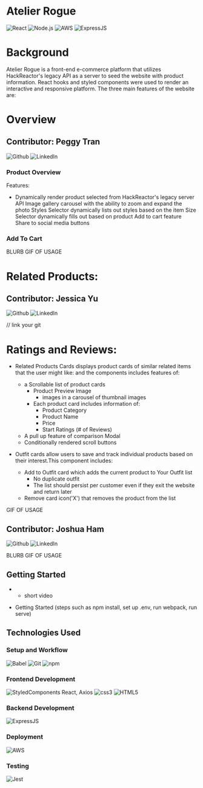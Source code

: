 # Atelier Rogue

![React](https://img.shields.io/badge/React-20232A?style=for-the-badge&logo=react&logoColor=61DAFB)
![Node.js](https://img.shields.io/badge/Node.js-339933?style=for-the-badge&logo=nodedotjs&logoColor=white)
![AWS](https://img.shields.io/badge/Amazon_AWS-FF9900?style=for-the-badge&logo=amazonaws&logoColor=white)
![ExpressJS](https://img.shields.io/badge/Express.js-000000?style=for-the-badge&logo=express&logoColor=white)

# Background

Atelier Rogue is a front-end e-commerce platform that utilizes HackReactor's legacy API as a server to seed the website with product information. React hooks and styled components were used to render an interactive and responsive platform. The three main features of the website are:

# Overview

## Contributor: Peggy Tran

![Github](https://img.shields.io/badge/GitHub-100000?style=for-the-badge&logo=github&logoColor=white)
![LinkedIn](https://img.shields.io/badge/LinkedIn-0077B5?style=for-the-badge&logo=linkedin&logoColor=white)

### Product Overview

Features:

- Dynamically render product selected from HackReactor's legacy server API
  Image gallery carousel with the ability to zoom and expand the photo
  Styles Selector dynamically lists out styles based on the item
  Size Selector dynamically fills out based on product
  Add to cart feature
  Share to social media buttons

### Add To Cart

BLURB
GIF OF USAGE

# Related Products:

## Contributor: Jessica Yu

![Github](https://img.shields.io/badge/GitHub-100000?style=for-the-badge&logo=github&logoColor=white)
![LinkedIn](https://img.shields.io/badge/LinkedIn-0077B5?style=for-the-badge&logo=linkedin&logoColor=white)

// link your git

# Ratings and Reviews:

- Related Products Cards displays product cards of similar related items that the user might like:
  and the components includes features of:

  - a Scrollable list of product cards
    - Product Preview Image
      - images in a carousel of thumbnail images
    - Each product card includes information of:
      - Product Category
      - Product Name
      - Price
      - Start Ratings (# of Reviews)
  - A pull up feature of comparison Modal
  - Conditionally rendered scroll buttons

- Outfit cards allow users to save and track individual products based on their interest.This component includes:

  - Add to Outfit card which adds the current product to Your Outfit list
    - No duplicate outfit
    - The list should persist per customer even if they exit the website and return later
  - Remove card icon('X') that removes the product from the list

GIF OF USAGE

## Contributor: Joshua Ham

![Github](https://img.shields.io/badge/GitHub-100000?style=for-the-badge&logo=github&logoColor=white)
![LinkedIn](https://img.shields.io/badge/LinkedIn-0077B5?style=for-the-badge&logo=linkedin&logoColor=white)

BLURB
GIF OF USAGE

## Getting Started

- - short video

- Getting Started
  (steps such as npm install, set up .env, run webpack, run serve)

## Technologies Used

### Setup and Workflow

![Babel](https://img.shields.io/badge/Babel-F9DC3E?style=for-the-badge&logo=babel&logoColor=white)
![Git](https://img.shields.io/badge/GIT-E44C30?style=for-the-badge&logo=git&logoColor=white)
![npm](https://img.shields.io/badge/npm-CB3837?style=for-the-badge&logo=npm&logoColor=white)

### Frontend Development

![StyledComponents](https://img.shields.io/badge/styled--components-DB7093?style=for-the-badge&logo=styled-components&logoColor=white)
React, Axios
![css3](https://img.shields.io/badge/CSS3-1572B6?style=for-the-badge&logo=css3&logoColor=white)
![HTML5](https://img.shields.io/badge/HTML5-E34F26?style=for-the-badge&logo=html5&logoColor=white)

### Backend Development

![ExpressJS](https://img.shields.io/badge/Express.js-000000?style=for-the-badge&logo=express&logoColor=white)

### Deployment

![AWS](https://img.shields.io/badge/Amazon_AWS-FF9900?style=for-the-badge&logo=amazonaws&logoColor=white)

### Testing

![Jest](https://img.shields.io/badge/Jest-C21325?style=for-the-badge&logo=jest&logoColor=white)
